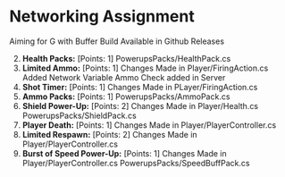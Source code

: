 # Networking Assignment

Aiming for G with Buffer 
Build Available in Github Releases 

2. **Health Packs:**  [Points: 1]
	PowerupsPacks/HealthPack.cs
4. **Limited Ammo:**  [Points: 1]
	Changes Made in Player/FiringAction.cs
	Added Network Variable Ammo
	Check added in Server 
5. **Shot Timer:**  [Points: 1]
	Changes Made in PLayer/FiringAction.cs
6. **Ammo Packs:**  [Points: 1]
	PowerupsPacks/AmmoPack.cs
8. **Shield Power-Up:**  [Points: 2]
	Changes Made in Player/Health.cs
	PowerupsPacks/ShieldPack.cs
9. **Player Death:** [Points: 1]
	Changes Made in Player/PlayerController.cs
11. **Limited Respawn:**  [Points: 2]
	Changes Made in Player/PlayerController.cs
14. **Burst of Speed Power-Up:** [Points: 1]
	Changes Made in Player/PlayerController.cs
	PowerupsPacks/SpeedBuffPack.cs
